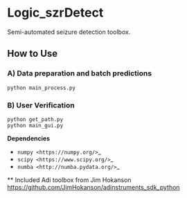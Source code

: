 # Logic_szrDetect
Semi-automated seizure detection toolbox. 

## How to Use

### A) Data preparation and batch predictions
    python main_process.py

### B) User Verification
    python get_path.py
    python main_gui.py


**Dependencies**

- `numpy <https://numpy.org/>`_
- `scipy <https://www.scipy.org/>`_
- `numba <http://numba.pydata.org/>`_

** Included Adi toolbox from Jim Hokanson https://github.com/JimHokanson/adinstruments_sdk_python
